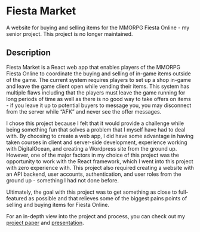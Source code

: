 # Fiesta Market

A website for buying and selling items for the MMORPG Fiesta Online - my senior project. This project is no longer maintained.

## Description

Fiesta Market is a React web app that enables players of the MMORPG Fiesta Online to coordinate the buying and selling of in-game items outside of the game. The current system requires players to set up a shop in-game and leave the game client open while vending their items. This system has multiple flaws including that the players must leave the game running for long periods of time as well as there is no good way to take offers on items - if you leave it up to potential buyers to message you, you may disconnect from the server while “AFK” and never see the offer messages.

I chose this project because I felt that it would provide a challenge while being something fun that solves a problem that I myself have had to deal with. By choosing to create a web app, I did have some advantage in having taken courses in client and server-side development, experience working with DigitalOcean, and creating a Wordpress site from the ground up. However, one of the major factors in my choice of this project was the opportunity to work with the React framework, which I went into this project with zero experience with. This project also required creating a website with an API backend, user accounts, authentication, and user roles from the ground up - something I had not done before.

Ultimately, the goal with this project was to get something as close to full-featured as possible and that relieves some of the biggest pains points of selling and buying items for Fiesta Online.

For an in-depth view into the project and process, you can check out my [project paper](https://github.com/CaretCake/FiestaMarket/blob/master/FiestaMarket-ProjectPaper.pdf) and [presentation](https://github.com/CaretCake/FiestaMarket/blob/master/FiestaMarket-ProjectPresentation.pptx).
